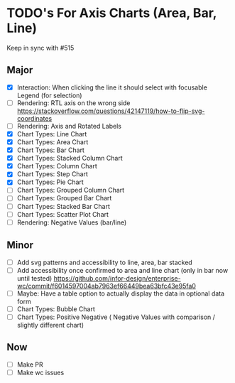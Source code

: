 # TODO's For Axis Charts (Area, Bar, Line)

Keep in sync with #515

## Major

- [x] Interaction: When clicking the line it should select with focusable Legend (for selection)
- [ ] Rendering: RTL axis on the wrong side https://stackoverflow.com/questions/42147119/how-to-flip-svg-coordinates
- [ ] Rendering: Axis and Rotated Labels
- [x] Chart Types: Line Chart
- [x] Chart Types: Area Chart
- [x] Chart Types: Bar Chart
- [x] Chart Types: Stacked Column Chart
- [x] Chart Types: Column Chart
- [x] Chart Types: Step Chart
- [x] Chart Types: Pie Chart
- [ ] Chart Types: Grouped Column Chart
- [ ] Chart Types: Grouped Bar Chart
- [ ] Chart Types: Stacked Bar Chart
- [ ] Chart Types: Scatter Plot Chart
- [ ] Rendering: Negative Values (bar/line)

## Minor

- [ ] Add svg patterns and accessibility to line, area, bar stacked
- [ ] Add accessibility once confirmed to area and line chart (only in bar now until tested) https://github.com/infor-design/enterprise-wc/commit/f6014597004ab7963ef66449bea63bfc43e95fa0
- [ ] Maybe: Have a table option to actually display the data in optional data form
- [ ] Chart Types: Bubble Chart
- [ ] Chart Types: Positive Negative ( Negative Values with comparison / slightly different chart)

## Now

- [ ] Make PR
- [ ] Make wc issues
